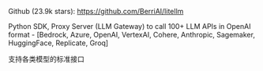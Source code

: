 Github (23.9k stars): https://github.com/BerriAI/litellm

Python SDK, Proxy Server (LLM Gateway) to call 100+ LLM APIs in OpenAI format - [Bedrock, Azure, OpenAI, VertexAI, Cohere, Anthropic, Sagemaker, HuggingFace, Replicate, Groq]

支持各类模型的标准接口